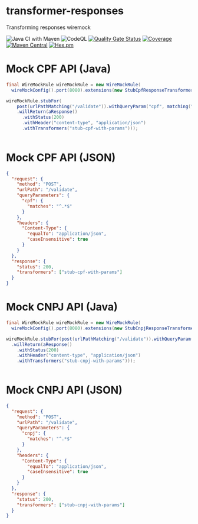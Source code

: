 # transformer-responses
Transforming responses wiremock

![Java CI with Maven](https://github.com/mvallim/transforming-responses/workflows/Java%20CI%20with%20Maven/badge.svg?branch=master)
![CodeQL](https://github.com/mvallim/transforming-responses/workflows/CodeQL/badge.svg?branch=master)
[![Quality Gate Status](https://sonarcloud.io/api/project_badges/measure?project=transforming-responses&metric=alert_status)](https://sonarcloud.io/dashboard?id=transforming-responses)
[![Coverage](https://sonarcloud.io/api/project_badges/measure?project=transforming-responses&metric=coverage)](https://sonarcloud.io/dashboard?id=transforming-responses)
[![Maven Central](https://maven-badges.herokuapp.com/maven-central/com.github.mvallim/transforming-responses/badge.svg)](https://maven-badges.herokuapp.com/maven-central/com.github.mvallim/transforming-responses)
[![Hex.pm](https://img.shields.io/hexpm/l/plug.svg)](http://www.apache.org/licenses/LICENSE-2.0)

# Mock CPF API (Java)

```java
final WireMockRule wireMockRule = new WireMockRule(
  wireMockConfig().port(8080).extensions(new StubCpfResponseTransformerWithParams()));

wireMockRule.stubFor(
    post(urlPathMatching("/validate")).withQueryParam("cpf", matching("^.*$"))
    .willReturn(aResponse()
      .withStatus(200)
      .withHeader("content-type", "application/json")
      .withTransformers("stub-cpf-with-params")));
        
```

# Mock CPF API (JSON)

```json
{
  "request": {
    "method": "POST",
    "urlPath": "/validate",
    "queryParameters": {
      "cpf": {
        "matches": "^.*$"
      }
    },
    "headers": {
      "Content-Type": {
        "equalTo": "application/json",
        "caseInsensitive": true
      }
    }
  },
  "response": {
    "status": 200,
    "transformers": ["stub-cpf-with-params"]
  }
}
```

# Mock CNPJ API (Java)

```java
final WireMockRule wireMockRule = new WireMockRule(
  wireMockConfig().port(8080).extensions(new StubCnpjResponseTransformerWithParams()));

wireMockRule.stubFor(post(urlPathMatching("/validate")).withQueryParam("cnpj", matching("^.*$"))
  .willReturn(aResponse()
    .withStatus(200)
    .withHeader("content-type", "application/json")
    .withTransformers("stub-cnpj-with-params")));
        
```

# Mock CNPJ API (JSON)

```json
{
  "request": {
    "method": "POST",
    "urlPath": "/validate",
    "queryParameters": {
      "cnpj": {
        "matches": "^.*$"
      }
    },
    "headers": {
      "Content-Type": {
        "equalTo": "application/json",
        "caseInsensitive": true
      }
    }
  },
  "response": {
    "status": 200,
    "transformers": ["stub-cnpj-with-params"]
  }
}
